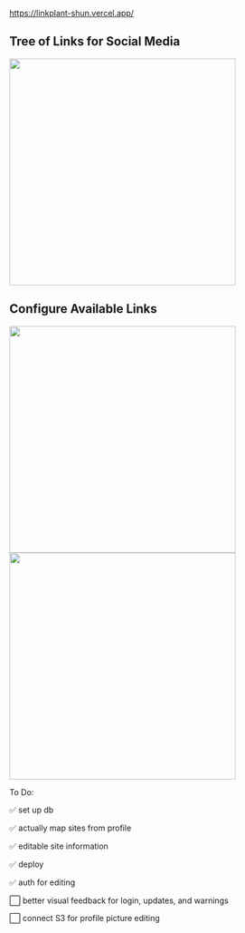 https://linkplant-shun.vercel.app/

## Tree of Links for Social Media

<img src='https://github.com/japeotter21/linkplant/assets/97000604/c481a5d0-8d26-4de7-bfb1-d426550c6605' height='400' />





## Configure Available Links

<img src='https://github.com/japeotter21/linkplant/assets/97000604/4c0d786c-ff91-4270-8d3a-45aead61c548' height='400' />
<img src='https://github.com/japeotter21/linkplant/assets/97000604/3362beb2-b7fd-4529-902d-7d087e514a18' height='400' />

To Do:
<p>✅ set up db</p>
<p>✅ actually map sites from profile</p>
<p>✅ editable site information</p>
<p>✅ deploy</p>
<p>✅ auth for editing</p>
<p>⬜ better visual feedback for login, updates, and warnings</p>
<p>⬜ connect S3 for profile picture editing</p>
